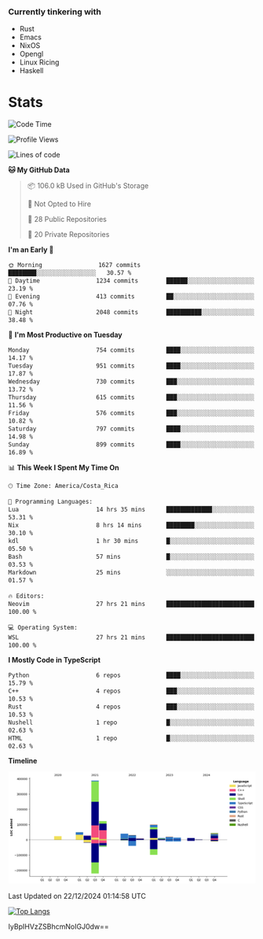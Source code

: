 ### Currently tinkering with
 - Rust
 - Emacs
 - NixOS
 - Opengl
 - Linux Ricing
 - Haskell

# Stats
<!--START_SECTION:waka-->
![Code Time](http://img.shields.io/badge/Code%20Time-1%2C044%20hrs%2041%20mins-blue)

![Profile Views](http://img.shields.io/badge/Profile%20Views-0-blue)

![Lines of code](https://img.shields.io/badge/From%20Hello%20World%20I%27ve%20Written-893.2%20thousand%20lines%20of%20code-blue)

**🐱 My GitHub Data** 

> 📦 106.0 kB Used in GitHub's Storage 
 > 
> 🚫 Not Opted to Hire
 > 
> 📜 28 Public Repositories 
 > 
> 🔑 20 Private Repositories 
 > 
**I'm an Early 🐤** 

```text
🌞 Morning                1627 commits        ████████░░░░░░░░░░░░░░░░░   30.57 % 
🌆 Daytime                1234 commits        ██████░░░░░░░░░░░░░░░░░░░   23.19 % 
🌃 Evening                413 commits         ██░░░░░░░░░░░░░░░░░░░░░░░   07.76 % 
🌙 Night                  2048 commits        ██████████░░░░░░░░░░░░░░░   38.48 % 
```
📅 **I'm Most Productive on Tuesday** 

```text
Monday                   754 commits         ████░░░░░░░░░░░░░░░░░░░░░   14.17 % 
Tuesday                  951 commits         ████░░░░░░░░░░░░░░░░░░░░░   17.87 % 
Wednesday                730 commits         ███░░░░░░░░░░░░░░░░░░░░░░   13.72 % 
Thursday                 615 commits         ███░░░░░░░░░░░░░░░░░░░░░░   11.56 % 
Friday                   576 commits         ███░░░░░░░░░░░░░░░░░░░░░░   10.82 % 
Saturday                 797 commits         ████░░░░░░░░░░░░░░░░░░░░░   14.98 % 
Sunday                   899 commits         ████░░░░░░░░░░░░░░░░░░░░░   16.89 % 
```


📊 **This Week I Spent My Time On** 

```text
🕑︎ Time Zone: America/Costa_Rica

💬 Programming Languages: 
Lua                      14 hrs 35 mins      █████████████░░░░░░░░░░░░   53.31 % 
Nix                      8 hrs 14 mins       ████████░░░░░░░░░░░░░░░░░   30.10 % 
kdl                      1 hr 30 mins        █░░░░░░░░░░░░░░░░░░░░░░░░   05.50 % 
Bash                     57 mins             █░░░░░░░░░░░░░░░░░░░░░░░░   03.53 % 
Markdown                 25 mins             ░░░░░░░░░░░░░░░░░░░░░░░░░   01.57 % 

🔥 Editors: 
Neovim                   27 hrs 21 mins      █████████████████████████   100.00 % 

💻 Operating System: 
WSL                      27 hrs 21 mins      █████████████████████████   100.00 % 
```

**I Mostly Code in TypeScript** 

```text
Python                   6 repos             ████░░░░░░░░░░░░░░░░░░░░░   15.79 % 
C++                      4 repos             ███░░░░░░░░░░░░░░░░░░░░░░   10.53 % 
Rust                     4 repos             ███░░░░░░░░░░░░░░░░░░░░░░   10.53 % 
Nushell                  1 repo              █░░░░░░░░░░░░░░░░░░░░░░░░   02.63 % 
HTML                     1 repo              █░░░░░░░░░░░░░░░░░░░░░░░░   02.63 % 
```



**Timeline**

![Lines of Code chart](https://raw.githubusercontent.com/PandeCode/PandeCode/main/assets/bar_graph.png)


 Last Updated on 22/12/2024 01:14:58 UTC
<!--END_SECTION:waka-->
<!-- 
[![PandeCode's GitHub stats](https://github-readme-stats.vercel.app/api?username=PandeCode&theme=dracula&hide_border=true&show_icons=true)](https://github.com/anuraghazra/github-readme-stats)
-->
[![Top Langs](https://github-readme-stats.vercel.app/api/top-langs/?username=PandeCode&layout=compact&theme=dracula&hide_border=true)](https://github.com/anuraghazra/github-readme-stats)

IyBpIHVzZSBhcmNoIGJ0dw==
